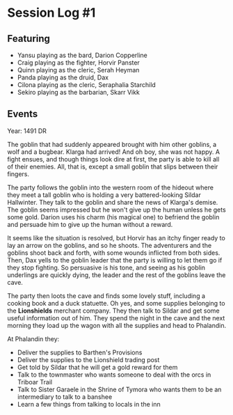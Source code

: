 # Session Log #1

## Featuring
 - Yansu playing as the bard, Darion Copperline
 - Craig playing as the fighter, Horvir Panster
 - Quinn playing as the cleric, Serah Heyman
 - Panda playing as the druid, Dax
 - Cilona playing as the cleric, Seraphalia Starchild
 - Sekiro playing as the barbarian, Skarr Vikk

## Events

Year: 1491 DR

The goblin that had suddenly appeared brought with him other goblins, a wolf and a bugbear. Klarga had arrived! And oh boy, she was not happy. A fight ensues, and though things look dire at first, the party is able to kill all of their enemies. All, that is, except a small goblin that slips between their fingers. 

The party follows the goblin into the western room of the hideout where they meet a tall goblin who is holding a very battered-looking Sildar Hallwinter. They talk to the goblin and share the news of Klarga's demise. The goblin seems impressed but he won't give up the human unless he gets some gold. Darion uses his charm (his magical one) to befriend the goblin and persuade him to give up the human without a reward.

It seems like the situation is resolved, but Horvir has an itchy finger ready to lay an arrow on the goblins, and so he shoots. The adventurers and the goblins shoot back and forth, with some wounds inflicted from both sides. Then, Dax yells to the goblin leader that the party is willing to let them go if they stop fighting. So persuasive is his tone, and seeing as his goblin underlings are quickly dying, the leader and the rest of the goblins leave the cave.

The party then loots the cave and finds some lovely stuff, including a cooking book and a duck statuette. Oh yes, and some supplies belonging to the **Lionshields** merchant company. They then talk to Sildar and get some useful information out of him. They spend the night in the cave and the next morning they load up the wagon with all the supplies and head to Phalandin.

At Phalandin they:

 - Deliver the supplies to Barthen's Provisions 
 - Deliver the supplies to the Lionshield trading post
 - Get told by Sildar that he will get a gold reward for them
 - Talk to the townmaster who wants someone to deal with the orcs in Triboar Trail
 - Talk to Sister Garaele in the Shrine of Tymora who wants them to be an intermediary to talk to a banshee
 - Learn a few things from talking to locals in the inn
